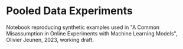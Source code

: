# Pooled Data Experiments

Notebook reproducing synthetic examples used in "A Common Misassumption in Online Experiments with Machine Learning Models", Olivier Jeunen, 2023, working draft.

